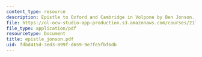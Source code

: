 ```yaml
---
content_type: resource
description: Epistle to Oxford and Cambridge in Volpone by Ben Jonson.
file: https://ol-ocw-studio-app-production.s3.amazonaws.com/courses/21l-703-english-renaissance-drama-theatre-and-society-in-the-age-of-shakespeare-fall-2003/fdbd415d3ed3899fd6599e7fe5fbf6db_epistle_jonson.pdf
file_type: application/pdf
resourcetype: Document
title: epistle_jonson.pdf
uid: fdbd415d-3ed3-899f-d659-9e7fe5fbf6db
---
```

